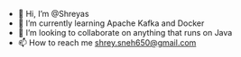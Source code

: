 - 👋 Hi, I’m @Shreyas
- 🌱 I’m currently learning Apache Kafka and Docker
- 💞️ I’m looking to collaborate on anything that runs on Java
- 📫 How to reach me shrey.sneh650@gmail.com

<!---
sage-s11/sage-s11 is a ✨ special ✨ repository because its `README.md` (this file) appears on your GitHub profile.
You can click the Preview link to take a look at your changes.
--->

